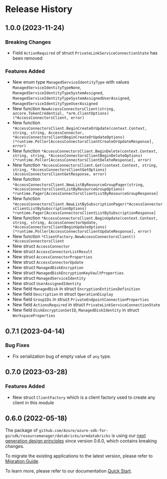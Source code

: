 # Release History

## 1.0.0 (2023-11-24)
### Breaking Changes

- Field `ActionRequired` of struct `PrivateLinkServiceConnectionState` has been removed

### Features Added

- New enum type `ManagedServiceIdentityType` with values `ManagedServiceIdentityTypeNone`, `ManagedServiceIdentityTypeSystemAssigned`, `ManagedServiceIdentityTypeSystemAssignedUserAssigned`, `ManagedServiceIdentityTypeUserAssigned`
- New function `NewAccessConnectorsClient(string, azcore.TokenCredential, *arm.ClientOptions) (*AccessConnectorsClient, error)`
- New function `*AccessConnectorsClient.BeginCreateOrUpdate(context.Context, string, string, AccessConnector, *AccessConnectorsClientBeginCreateOrUpdateOptions) (*runtime.Poller[AccessConnectorsClientCreateOrUpdateResponse], error)`
- New function `*AccessConnectorsClient.BeginDelete(context.Context, string, string, *AccessConnectorsClientBeginDeleteOptions) (*runtime.Poller[AccessConnectorsClientDeleteResponse], error)`
- New function `*AccessConnectorsClient.Get(context.Context, string, string, *AccessConnectorsClientGetOptions) (AccessConnectorsClientGetResponse, error)`
- New function `*AccessConnectorsClient.NewListByResourceGroupPager(string, *AccessConnectorsClientListByResourceGroupOptions) *runtime.Pager[AccessConnectorsClientListByResourceGroupResponse]`
- New function `*AccessConnectorsClient.NewListBySubscriptionPager(*AccessConnectorsClientListBySubscriptionOptions) *runtime.Pager[AccessConnectorsClientListBySubscriptionResponse]`
- New function `*AccessConnectorsClient.BeginUpdate(context.Context, string, string, AccessConnectorUpdate, *AccessConnectorsClientBeginUpdateOptions) (*runtime.Poller[AccessConnectorsClientUpdateResponse], error)`
- New function `*ClientFactory.NewAccessConnectorsClient() *AccessConnectorsClient`
- New struct `AccessConnector`
- New struct `AccessConnectorListResult`
- New struct `AccessConnectorProperties`
- New struct `AccessConnectorUpdate`
- New struct `ManagedDiskEncryption`
- New struct `ManagedDiskEncryptionKeyVaultProperties`
- New struct `ManagedServiceIdentity`
- New struct `UserAssignedIdentity`
- New field `ManagedDisk` in struct `EncryptionEntitiesDefinition`
- New field `Description` in struct `OperationDisplay`
- New field `GroupIDs` in struct `PrivateEndpointConnectionProperties`
- New field `ActionsRequired` in struct `PrivateLinkServiceConnectionState`
- New field `DiskEncryptionSetID`, `ManagedDiskIdentity` in struct `WorkspaceProperties`


## 0.7.1 (2023-04-14)
### Bug Fixes

- Fix serialization bug of empty value of `any` type.


## 0.7.0 (2023-03-28)
### Features Added

- New struct `ClientFactory` which is a client factory used to create any client in this module


## 0.6.0 (2022-05-18)

The package of `github.com/Azure/azure-sdk-for-go/sdk/resourcemanager/databricks/armdatabricks` is using our [next generation design principles](https://azure.github.io/azure-sdk/general_introduction.html) since version 0.6.0, which contains breaking changes.

To migrate the existing applications to the latest version, please refer to [Migration Guide](https://aka.ms/azsdk/go/mgmt/migration).

To learn more, please refer to our documentation [Quick Start](https://aka.ms/azsdk/go/mgmt).